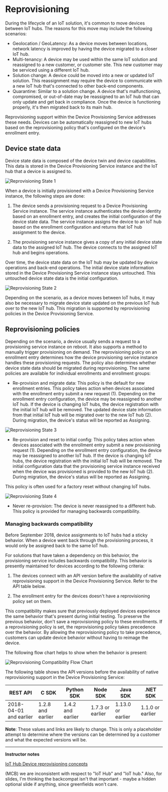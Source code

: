 # Reprovisioning

During the lifecycle of an IoT solution, it's common to move devices between IoT hubs. The reasons for this move may include the following scenarios:

* Geolocation / GeoLatency: As a device moves between locations, network latency is improved by having the device migrated to a closer IoT hub.
* Multi-tenancy: A device may be used within the same IoT solution and reassigned to a new customer, or customer site. This new customer may be serviced using a different IoT hub.
* Solution change: A device could be moved into a new or updated IoT solution. This reassignment may require the device to communicate with a new IoT hub that's connected to other back-end components.
* Quarantine: Similar to a solution change. A device that's malfunctioning, compromised, or out-of-date may be reassigned to an IoT hub that can only update and get back in compliance. Once the device is functioning properly, it's then migrated back to its main hub.

Reprovisioning support within the Device Provisioning Service addresses these needs. Devices can be automatically reassigned to new IoT hubs based on the reprovisioning policy that's configured on the device's enrollment entry.

## Device state data

Device state data is composed of the device twin and device capabilities. This data is stored in the Device Provisioning Service instance and the IoT hub that a device is assigned to.

![Reprovisioning State 1](../../Linked_Image_Files/M03_L01_dps-reprovisioning-state1.png)

When a device is initially provisioned with a Device Provisioning Service instance, the following steps are done:

1. The device sends a provisioning request to a Device Provisioning Service instance. The service instance authenticates the device identity based on an enrollment entry, and creates the initial configuration of the device state data. The service instance assigns the device to an IoT hub based on the enrollment configuration and returns that IoT hub assignment to the device.

1. The provisioning service instance gives a copy of any initial device state data to the assigned IoT hub. The device connects to the assigned IoT hub and begins operations.

Over time, the device state data on the IoT hub may be updated by device operations and back-end operations. The initial device state information stored in the Device Provisioning Service instance stays untouched. This untouched device state data is the initial configuration.

![Reprovisioning State 2](../../Linked_Image_Files/M03_L01_dps-reprovisioning-state2.png)

Depending on the scenario, as a device moves between IoT hubs, it may also be necessary to migrate device state updated on the previous IoT hub over to the new IoT hub. This migration is supported by reprovisioning policies in the Device Provisioning Service.

## Reprovisioning policies

Depending on the scenario, a device usually sends a request to a provisioning service instance on reboot. It also supports a method to manually trigger provisioning on demand. The reprovisioning policy on an enrollment entry determines how the device provisioning service instance handles these provisioning requests. The policy also determines whether device state data should be migrated during reprovisioning. The same policies are available for individual enrollments and enrollment groups:

* Re-provision and migrate data: This policy is the default for new enrollment entries. This policy takes action when devices associated with the enrollment entry submit a new request (1). Depending on the enrollment entry configuration, the device may be reassigned to another IoT hub. If the device is changing IoT hubs, the device registration with the initial IoT hub will be removed. The updated device state information from that initial IoT hub will be migrated over to the new IoT hub (2). During migration, the device's status will be reported as Assigning.

![Reprovisioning State 3](../../Linked_Image_Files/M03_L01_dps-reprovisioning-state3.png)

* Re-provision and reset to initial config: This policy takes action when devices associated with the enrollment entry submit a new provisioning request (1). Depending on the enrollment entry configuration, the device may be reassigned to another IoT hub. If the device is changing IoT hubs, the device registration with the initial IoT hub will be removed. The initial configuration data that the provisioning service instance received when the device was provisioned is provided to the new IoT hub (2). During migration, the device's status will be reported as Assigning.

This policy is often used for a factory reset without changing IoT hubs.

![Reprovisioning State 4](../../Linked_Image_Files/M03_L01_dps-reprovisioning-state4.png)

* Never re-provision: The device is never reassigned to a different hub. This policy is provided for managing backwards compatibility.

### Managing backwards compatibility

Before September 2018, device assignments to IoT hubs had a sticky behavior. When a device went back through the provisioning process, it would only be assigned back to the same IoT hub.

For solutions that have taken a dependency on this behavior, the provisioning service includes backwards compatibility. This behavior is presently maintained for devices according to the following criteria:

1. The devices connect with an API version before the availability of native reprovisioning support in the Device Provisioning Service. Refer to the API table below.

1. The enrollment entry for the devices doesn't have a reprovisioning policy set on them.

This compatibility makes sure that previously deployed devices experience the same behavior that's present during initial testing. To preserve the previous behavior, don't save a reprovisioning policy to these enrollments. If a reprovisioning policy is set, the reprovisioning policy takes precedence over the behavior. By allowing the reprovisioning policy to take precedence, customers can update device behavior without having to reimage the device.

The following flow chart helps to show when the behavior is present:

![Reprovisioning Compatibility Flow Chart](../../Linked_Image_Files/M03_L01_dps-reprovisioning-compatibility-flow.png)

The following table shows the API versions before the availability of native reprovisioning support in the Device Provisioning Service:

| REST API               | C SDK             | Python SDK        | Node SDK         | Java SDK          | .NET SDK         |
|------------------------|-------------------|-------------------|------------------|-------------------|------------------|
| 2018-04-01 and earlier | 1.2.8 and earlier | 1.4.2 and earlier | 1.7.3 or earlier | 1.13.0 or earlier | 1.1.0 or earlier |

**Note**: These values and links are likely to change. This is only a placeholder attempt to determine where the versions can be determined by a customer and what the expected versions will be.

---

**Instructor notes**

[IoT Hub Device reprovisioning concepts](https://docs.microsoft.com/en-us/azure/iot-dps/concepts-device-reprovision)

(MCB) we are inconsistent with respect to "IoT Hub" and "IoT hub."  Also, for slides, I'm thinking the backcompat isn't that important - maybe a hidden optional slide if anything, since greenfields won't care.